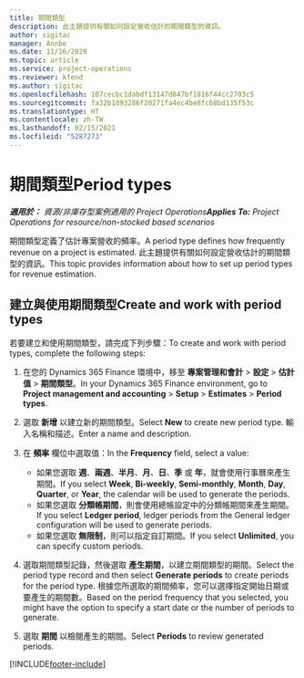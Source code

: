 ```yaml
---
title: 期間類型
description: 此主題提供有關如何設定營收估計的期間類型的資訊。
author: sigitac
manager: Annbe
ms.date: 11/16/2020
ms.topic: article
ms.service: project-operations
ms.reviewer: kfend
ms.author: sigitac
ms.openlocfilehash: 107cecbc1dabdf13147d847bf1816f44cc2703c5
ms.sourcegitcommit: fa32b1893286f20271fa4ec4be8fc68bd135f53c
ms.translationtype: HT
ms.contentlocale: zh-TW
ms.lasthandoff: 02/15/2021
ms.locfileid: "5287273"
---
```

# <a name="period-types"></a><span data-ttu-id="d30db-103">期間類型</span><span class="sxs-lookup"><span data-stu-id="d30db-103">Period types</span></span>

<span data-ttu-id="d30db-104">_**適用於：** 資源/非庫存型案例適用的 Project Operations_</span><span class="sxs-lookup"><span data-stu-id="d30db-104">_**Applies To:** Project Operations for resource/non-stocked based scenarios_</span></span>

<span data-ttu-id="d30db-105">期間類型定義了估計專案營收的頻率。</span><span class="sxs-lookup"><span data-stu-id="d30db-105">A period type defines how frequently revenue on a project is estimated.</span></span> <span data-ttu-id="d30db-106">此主題提供有關如何設定營收估計的期間類型的資訊。</span><span class="sxs-lookup"><span data-stu-id="d30db-106">This topic provides information about how to set up period types for revenue estimation.</span></span> 

## <a name="create-and-work-with-period-types"></a><span data-ttu-id="d30db-107">建立與使用期間類型</span><span class="sxs-lookup"><span data-stu-id="d30db-107">Create and work with period types</span></span>
<span data-ttu-id="d30db-108">若要建立和使用期間類型，請完成下列步驟：</span><span class="sxs-lookup"><span data-stu-id="d30db-108">To create and work with period types, complete the following steps:</span></span>

1. <span data-ttu-id="d30db-109">在您的 Dynamics 365 Finance 環境中，移至 **專案管理和會計** > **設定** > **估計值** > **期間類型**。</span><span class="sxs-lookup"><span data-stu-id="d30db-109">In your Dynamics 365 Finance environment, go to **Project management and accounting** > **Setup** > **Estimates** > **Period types**.</span></span>
2. <span data-ttu-id="d30db-110">選取 **新增** 以建立新的期間類型。</span><span class="sxs-lookup"><span data-stu-id="d30db-110">Select **New** to create new period type.</span></span> <span data-ttu-id="d30db-111">輸入名稱和描述。</span><span class="sxs-lookup"><span data-stu-id="d30db-111">Enter a name and description.</span></span>
3. <span data-ttu-id="d30db-112">在 **頻率** 欄位中選取值：</span><span class="sxs-lookup"><span data-stu-id="d30db-112">In the **Frequency** field, select a value:</span></span>

    - <span data-ttu-id="d30db-113">如果您選取 **週**、**兩週**、**半月**、**月**、**日**、**季** 或 **年**，就會使用行事曆來產生期間。</span><span class="sxs-lookup"><span data-stu-id="d30db-113">If you select **Week**, **Bi-weekly**, **Semi-monthly**, **Month**, **Day**, **Quarter**, or **Year**, the calendar will be used to generate the periods.</span></span> 
    - <span data-ttu-id="d30db-114">如果您選取 **分類帳期間**，則會使用總帳設定中的分類帳期間來產生期間。</span><span class="sxs-lookup"><span data-stu-id="d30db-114">If you select **Ledger period**, ledger periods from the General ledger configuration will be used to generate periods.</span></span>
    - <span data-ttu-id="d30db-115">如果您選取 **無限制**，則可以指定自訂期間。</span><span class="sxs-lookup"><span data-stu-id="d30db-115">If you select **Unlimited**, you can specify custom periods.</span></span>
4. <span data-ttu-id="d30db-116">選取期間類型記錄，然後選取 **產生期間**，以建立期間類型的期間。</span><span class="sxs-lookup"><span data-stu-id="d30db-116">Select the period type record and then select **Generate periods** to create periods for the period type.</span></span> <span data-ttu-id="d30db-117">根據您所選取的期間頻率，您可以選擇指定開始日期或要產生的期間數。</span><span class="sxs-lookup"><span data-stu-id="d30db-117">Based on the period frequency that you selected, you might have the option to specify a start date or the number of periods to generate.</span></span>
5. <span data-ttu-id="d30db-118">選取 **期間** 以檢閱產生的期間。</span><span class="sxs-lookup"><span data-stu-id="d30db-118">Select **Periods** to review generated periods.</span></span>



[!INCLUDE[footer-include](../includes/footer-banner.md)]